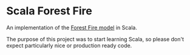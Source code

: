 # Scala Forest Fire

An implementation of the [Forest Fire model](https://en.wikipedia.org/wiki/Forest-fire_model) in Scala.

The purpose of this project was to start learning Scala, so please don't expect particularly nice or production ready code.
